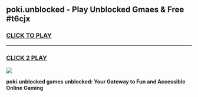 
## poki.unblocked - Play Unblocked Gmaes & Free #t6cjx
<h3>
<a href="https://news.freeplayer.one?title=poki.unblocked&ref=24F">CLICK TO PLAY</a></h3>
<hr>

<h3>
<a href="https://news.freeplayer.one?title=poki.unblocked&ref=24F">CLICK 2 PLAY</a>
  
</h3>

<a href="https://news.freeplayer.one?title=poki.unblocked&ref=24F/"><img src="https://clearcache.store/games.png"></a>


**poki.unblocked games unblocked: Your Gateway to Fun and Accessible Online Gaming**
